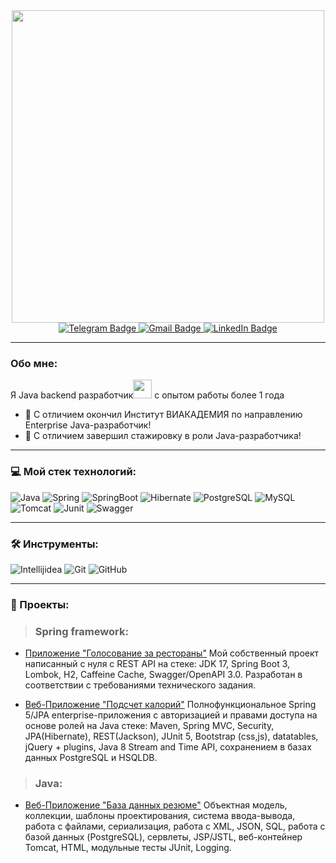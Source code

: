 <div id="header" align="center">
  <img src="https://i.ibb.co.com/tMnq8Kg/101521273-94ed0f00-39c0-11eb-9721-1fb49097a171.png" width="500"/>
</div>
<div id="badges" align="center">
  <a href="https://t.me/staymix8">
    <img src="https://img.shields.io/badge/Telegram-blue?style=for-the-badge&logo=telegram&logoColor=white" alt="Telegram Badge"/>
  </a>
  <a href="mailto:staszubov199530@gmail.com">
    <img src="https://img.shields.io/badge/Gmail-red?style=for-the-badge&logo=gmail&logoColor=white" alt="Gmail Badge"/>
  </a>
  <a href="your-linkedin-URL">
    <img src="https://img.shields.io/badge/LinkedIn-blue?style=for-the-badge&logo=linkedin&logoColor=white" alt="LinkedIn Badge"/>
  </a>
</div>
<div id="badges" align="center">
  <a href="profile views">
    <img src="https://komarev.com/ghpvc/?username=Staymix&style=flat-square&color=blue" alt=""/>
  </a>
</div>

---

### Обо мне:
Я Java backend разработчик<img src="https://encrypted-tbn0.gstatic.com/images?q=tbn:ANd9GcTJsKZVppBhshJBN6_RHp9luylwz4eQO4I8Tg&usqp=CAU" width="30px"> c опытом работы более 1 года
- :seedling: С отличием окончил Институт ВИАКАДЕМИЯ по направлению Enterprise Java-разработчик!
- :telescope: С отличием завершил стажировку в роли Java-разработчика!
---

### 💻 Мой стек технологий:
![Java](https://img.shields.io/badge/Java-1E90FF?style=for-the-badge&logo=openjdk&logoColor=FF0000)
![Spring](https://img.shields.io/badge/Spring-32CD32?style=for-the-badge&logo=spring&logoColor=FFFFFF)
![SpringBoot](https://img.shields.io/badge/SpringBoot-32CD32?style=for-the-badge&logo=springboot&logoColor=FFFFFF)
![Hibernate](https://img.shields.io/badge/Hibernate-98FB98?style=for-the-badge&logo=hibernate&logoColor=000000)
![PostgreSQL](https://img.shields.io/badge/PostgreSQL-00BFFF?style=for-the-badge&logo=postgresql&logoColor=000000)
![MySQL](https://img.shields.io/badge/MySQL-FF8C00?style=for-the-badge&logo=mysql&logoColor=000000)
![Tomcat](https://img.shields.io/badge/Tomcat-B8860B?style=for-the-badge&logo=apachetomcat&logoColor=000000)
![Junit](https://img.shields.io/badge/Junit-FF0000?style=for-the-badge&logo=junit5&logoColor=228B22)
![Swagger](https://img.shields.io/badge/Swagger-9ACD32?style=for-the-badge&logo=swagger&logoColor=000000)

---

### 🛠 Инструменты:
![Intellijidea](https://img.shields.io/badge/Intellij_idea-000000.svg?&style=for-the-badge&logo=intellijidea&logoColor=FFFFFF)
![Git](https://img.shields.io/badge/git-F05033.svg?&style=for-the-badge&logo=git&logoColor=fff)
![GitHub](https://img.shields.io/badge/github-000.svg?&style=for-the-badge&logo=github&logoColor=fff)

---

### 📘 Проекты:
> ### Spring framework:
- [Приложение "Голосование за рестораны"](https://github.com/Staymix/RestaurantVoting) 
Мой собственный проект написанный с нуля с REST API на стеке: JDK 17, Spring Boot 3, Lombok, H2, Caffeine Cache, Swagger/OpenAPI 3.0. 
Разработан в соответствии с требованиями технического задания.

- [Веб-Приложение "Подсчет калорий"](https://github.com/Staymix/topjava) 
Полнофункциональное Spring 5/JPA enterprise-приложения c авторизацией и правами доступа на основе ролей на Java стеке: Maven, Spring MVC, Security, JPA(Hibernate), REST(Jackson), JUnit 5, Bootstrap (css,js), datatables, jQuery + plugins, Java 8 Stream and Time API, сохранением в базах данных PostgreSQL и HSQLDB.

> ### Java:
- [Веб-Приложение "База данных резюме"](https://github.com/Staymix/basejava) 
Объектная модель, коллекции, шаблоны проектирования, система ввода-вывода, работа с файлами, сериализация, работа с XML, JSON, SQL, работа с базой данных (PostgreSQL), сервлеты, JSP/JSTL, веб-контейнер Tomcat, HTML, модульные тесты JUnit, Logging.
